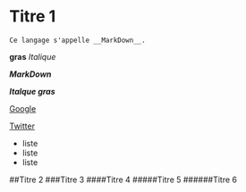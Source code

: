 # Titre 1

    Ce langage s'appelle __MarkDown__.
**gras**
*Italique*

___MarkDown___

***Italque gras***


[Google](https://www.google.fr)

[Twitter](https://www.twitter.com)

- liste
- liste
- liste

##Titre 2
###Titre 3
####Titre 4
#####Titre 5
######Titre 6